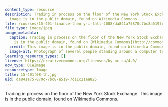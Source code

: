 ```yaml
---
content_type: resource
description: Trading in process on the floor of the New York Stock Exchange. This
  image is in the public domain, found on Wikimedia Commons.
file: /courses/15-401-finance-theory-i-fall-2008/da841a75870c7bc8a5197c11c21aa825_15-401f08-th.jpg
file_type: image/jpeg
image_metadata:
  caption: Trading in process on the floor of the New York Stock Exchange. (This image
    is in the public domain, found on [Wikimedia Commons](http://commons.wikimedia.org/wiki/File:NYSE-floor.jpg).)
  credit: This image is in the public domain, found on Wikimedia Commons.
  image-alt: Photograph of several people standing around a computer terminal.
learning_resource_types: []
license: https://creativecommons.org/licenses/by-nc-sa/4.0/
ocw_type: OCWImage
resourcetype: Image
title: 15-401f08-th.jpg
uid: da841a75-870c-7bc8-a519-7c11c21aa825
---
```

Trading in process on the floor of the New York Stock Exchange. This image is in the public domain, found on Wikimedia Commons.